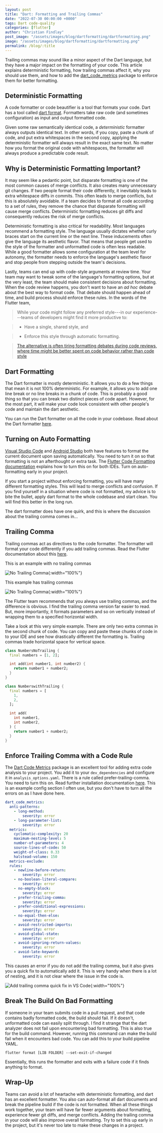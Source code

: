 ```yaml
---
layout: post
title: "Dart: Formatting and Trailing Commas"
date: "2022-07-30 00:00:00 +0000"
tags: Dart code-quality
categories: [flutter]
author: "Christian Findlay"
post_image: "/assets/images/blog/dartformatting/dartformatting.png"
image: "/assets/images/blog/dartformatting/dartformatting.png"
permalink: /blog/:title
---
```


Trailing commas may sound like a minor aspect of the Dart language, but they have a major impact on the formatting of your code. This article explains deterministic formatting, how trailing commas affect it, why you should use them, and how to add the [dart_code_metrics](https://pub.dev/packages/dart_code_metrics) package to enforce them for better formatting.

Deterministic Formatting
------------------------

A code formatter or code beautifier is a tool that formats your code. Dart has a tool called [dart format](https://dart.dev/tools/dart-format). Formatters take raw code (and sometimes configuration) as input and output formatted code.

Given some raw semantically identical code, a *deterministic* formatter always outputs identical text. In other words, if you copy, paste a chunk of code, and put extra whitespaces in the second copy, applying the deterministic formatter will always result in the exact same text. No matter how you format the original code with whitespaces, the formatter will always produce a predictable code result.

Why is Deterministic Formatting Important?
------------------------------------------

It may seem like a pedantic point, but disparate formatting is one of the most common causes of merge conflicts. It also creates many unnecessary git changes. If two people format their code differently, it inevitably leads to extra whitespace diffs in commits. This often leads to merge conflicts, but this is absolutely avoidable. If a team decides to format all code according to a set of rules, they remove the chance that disparate formatting will cause merge conflicts. Deterministic formatting reduces git diffs and consequently reduces the risk of merge conflicts.

Deterministic formatting is also critical for readability. Most languages recommend a formatting style. The language usually dictates whether curly braces start on the current line or the next line. These inducements often give the language its aesthetic flavor. That means that people get used to the style of the formatter and unformatted code is often less readable. While a good formatter allows some configuration at the team level for autonomy, the formatter needs to enforce the language's aesthetic flavor and stop people from stepping outside the team's decisions.

Lastly, teams can end up with code-style arguments at review time. Your team may want to tweak some of the language's formatting options, but at the very least, the team should make consistent decisions about formatting. When the code review happens, you don't want to have an *ad hoc* debate about the best way to format code. That debate should happen ahead of time, and build process should enforce these rules. In the words of the Flutter team,

> While your code might follow any preferred style---in our experience---teams of developers might find it more productive to:

> - Have a single, shared style, and

> - Enforce this style through automatic formatting.

> [The alternative is often tiring formatting debates during code reviews, where time might be better spent on code behavior rather than code style](https://docs.flutter.dev/development/tools/formatting)

Dart Formatting
---------------

The Dart formatter is mostly deterministic. It allows you to do a few things that mean it is not 100% deterministic. For example, it allows you to add one line break or no line breaks in a chunk of code. This is probably a good thing so that you can break two distinct pieces of code apart. However, for the most part, it will make your code look consistent with other people's code and maintain the dart aesthetic.

You can run the Dart formatter on all the code in your codebase. Read about the Dart formatter [here](https://dart.dev/tools/dart-format).

Turning on Auto Formatting
--------------------------

[Visual Studio Code](https://www.google.com/url?sa=t&rct=j&q=&esrc=s&source=web&cd=&cad=rja&uact=8&ved=2ahUKEwjuy6Wpyp_5AhX_SmwGHcLXCmoQFnoECA4QAQ&url=https%3A%2F%2Fcode.visualstudio.com%2F&usg=AOvVaw15O90sm1ios8AUpw56hCml) and [Android Studio](https://developer.android.com/studio) both have features to format the current document upon saving automatically. You need to turn it on so that formatting is not an afterthought or extra task. The [Flutter Code Formatting documentation](https://docs.flutter.dev/development/tools/formatting) explains how to turn this on for both IDEs. Turn on auto-formatting early in your project.

If you start a project without enforcing formatting, you will have many different formatting styles. This will lead to merge conflicts and confusion. If you find yourself in a situation where code is not formatted, my advice is to bite the bullet, apply dart format to the whole codebase and start clean. You will find this better in the long run.

The dart formatter does have one quirk, and this is where the discussion about the trailing comma comes in...

Trailing Comma
--------------

Trailing commas act as directives to the code formatter. The formatter will format your code differently if you add trailing commas. Read the Flutter documentation about this [here](https://docs.flutter.dev/development/tools/formatting#using-trailing-commas).

This is an example with no trailing commas

![No Trailing Comma](/assets/images/blog/dartformatting/nocomma.png){:width="100%"}

This example has trailing commas

![No Trailing Comma](/assets/images/blog/dartformatting/comma.png){:width="100%"}

The Flutter team recommends that you always use trailing commas, and the difference is obvious. I find the trailing comma version far easier to read. But, more importantly, it formats parameters and so on vertically instead of wrapping them to a specified horizontal width.

Take a look at this very simple example. There are only two extra commas in the second chunk of code. You can copy and paste these chunks of code in to your IDE and see how drastically different the formatting is. Trailing commas trade horizontal space for vertical space.

```dart
class NumbersNoTrailing {
  final numbers = [1, 2];

  int add(int number1, int number2) {
    return number1 + number2;
  }
}

class NumberswithTrailing {
  final numbers = [
    1,
    2,
  ];

  int add(
    int number1,
    int number2,
  ) {
    return number1 + number2;
  }
}
```

Enforce Trailing Comma with a Code Rule
---------------------------------------

The [Dart Code Metrics](https://pub.dev/packages/dart_code_metrics) package is an excellent tool for adding extra code analysis to your project. You add it to your `dev_dependencies` and configure it in `analysis_options.yaml`. There is a rule called prefer-trailing-comma. You need to turn this on. Read further installation documentation [here](https://pub.dev/packages/dart_code_metrics/install). This is an example config section I often use, but you don't have to turn all the errors on as I have done here.

```yaml
dart_code_metrics:
  anti-patterns:
    - long-method:
        severity: error
    - long-parameter-list:
        severity: error
  metrics:
    cyclomatic-complexity: 20
    maximum-nesting-level: 5
    number-of-parameters: 4
    source-lines-of-code: 50
    weight-of-class: 0.33
    halstead-volume: 150
  metrics-exclude:
  rules:
    - newline-before-return:
        severity: error
    - no-boolean-literal-compare:
        severity: error
    - no-empty-block:
        severity: error
    - prefer-trailing-comma:
        severity: error
    - prefer-conditional-expressions:
        severity: error
    - no-equal-then-else:
        severity: error
    - avoid-restricted-imports:
        severity: error
    - avoid-global-state:
        severity: error
    - avoid-ignoring-return-values:
        severity: error
    - avoid-late-keyword:
        severity: error
```

This causes an error if you do not add the trailing comma, but it also gives you a quick fix to automatically add it. This is very handy when there is a lot of nesting, and it is not clear where the issue in the code is.

![Add trailing comma quick fix in VS Code](/assets/images/blog/dart_formatting/add_trailing_commas.png "Add trailing comma quick fix in VS Code"){:width="100%"}

Break The Build On Bad Formatting
---------------------------------

If someone in your team submits code in a pull request, and that code contains badly formatted code, the build should fail. If it doesn't, unformatted code can easily split through. I find it strange that the dart analyzer does not fail upon encountering bad formatting. This is also true for the build command. However, running this command can make the build fail when it encounters bad code. You can add this to your build pipeline YAML.

`flutter format [LIB FOLDER] --set-exit-if-changed`

Essentially, this runs the formatter and exits with a failure code if it finds anything to format.

Wrap-Up
-------

Teams can avoid a lot of heartache with deterministic formatting, and dart has an excellent formatter. You also can auto-format all dart documents and break the pipeline build if the code is not formatted. When all these things work together, your team will have far fewer arguments about formatting, experience fewer git diffs, and merge conflicts. Adding the trailing comma in your code will also improve overall formatting. Try to set this up early in the project, but it's never too late to make these changes in a project.